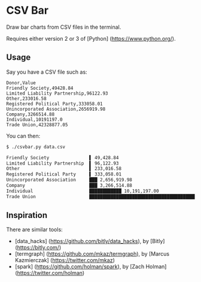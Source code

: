 CSV Bar
=======

Draw bar charts from CSV files in the terminal.

Requires either version 2 or 3 of [Python] (https://www.python.org/).


Usage
-----

Say you have a CSV file such as:

```csv
Donor,Value
Friendly Society,49428.84
Limited Liability Partnership,96122.93
Other,233016.58
Registered Political Party,333058.01
Unincorporated Association,2656919.98
Company,3266514.88
Individual,10191197.0
Trade Union,42328877.05
```

You can then:

```bash
$ ./csvbar.py data.csv

Friendly Society               ▌ 49,428.84
Limited Liability Partnership  ▌ 96,122.93
Other                          ▌ 233,016.58
Registered Political Party     ▌ 333,058.01
Unincorporated Association     ███ 2,656,919.98
Company                        ███ 3,266,514.88
Individual                     ████████████ 10,191,197.00
Trade Union                    ██████████████████████████████████████████████████ 42,328,877.05

```


Inspiration
-----------

There are similar tools:

 * [data_hacks] (https://github.com/bitly/data_hacks), by [Bitly] (https://bitly.com/)
 * [termgraph] (https://github.com/mkaz/termgraph), by [Marcus Kazmierczak] (https://twitter.com/mkaz)
 * [spark] (https://github.com/holman/spark), by [Zach Holman] (https://twitter.com/holman)
